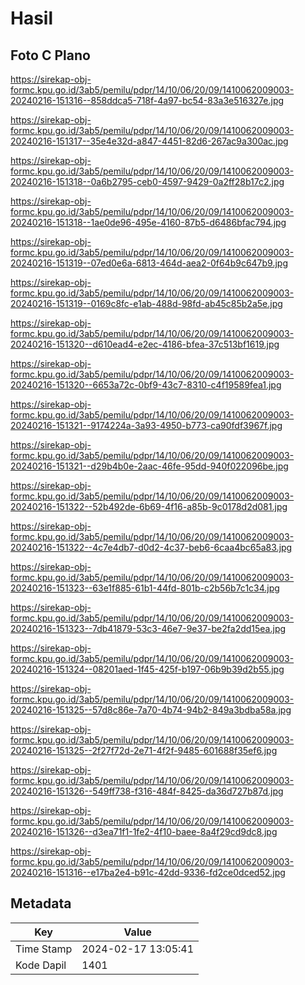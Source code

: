 # Hasil

## Foto C Plano

https://sirekap-obj-formc.kpu.go.id/3ab5/pemilu/pdpr/14/10/06/20/09/1410062009003-20240216-151316--858ddca5-718f-4a97-bc54-83a3e516327e.jpg

https://sirekap-obj-formc.kpu.go.id/3ab5/pemilu/pdpr/14/10/06/20/09/1410062009003-20240216-151317--35e4e32d-a847-4451-82d6-267ac9a300ac.jpg

https://sirekap-obj-formc.kpu.go.id/3ab5/pemilu/pdpr/14/10/06/20/09/1410062009003-20240216-151318--0a6b2795-ceb0-4597-9429-0a2ff28b17c2.jpg

https://sirekap-obj-formc.kpu.go.id/3ab5/pemilu/pdpr/14/10/06/20/09/1410062009003-20240216-151318--1ae0de96-495e-4160-87b5-d6486bfac794.jpg

https://sirekap-obj-formc.kpu.go.id/3ab5/pemilu/pdpr/14/10/06/20/09/1410062009003-20240216-151319--07ed0e6a-6813-464d-aea2-0f64b9c647b9.jpg

https://sirekap-obj-formc.kpu.go.id/3ab5/pemilu/pdpr/14/10/06/20/09/1410062009003-20240216-151319--0169c8fc-e1ab-488d-98fd-ab45c85b2a5e.jpg

https://sirekap-obj-formc.kpu.go.id/3ab5/pemilu/pdpr/14/10/06/20/09/1410062009003-20240216-151320--d610ead4-e2ec-4186-bfea-37c513bf1619.jpg

https://sirekap-obj-formc.kpu.go.id/3ab5/pemilu/pdpr/14/10/06/20/09/1410062009003-20240216-151320--6653a72c-0bf9-43c7-8310-c4f19589fea1.jpg

https://sirekap-obj-formc.kpu.go.id/3ab5/pemilu/pdpr/14/10/06/20/09/1410062009003-20240216-151321--9174224a-3a93-4950-b773-ca90fdf3967f.jpg

https://sirekap-obj-formc.kpu.go.id/3ab5/pemilu/pdpr/14/10/06/20/09/1410062009003-20240216-151321--d29b4b0e-2aac-46fe-95dd-940f022096be.jpg

https://sirekap-obj-formc.kpu.go.id/3ab5/pemilu/pdpr/14/10/06/20/09/1410062009003-20240216-151322--52b492de-6b69-4f16-a85b-9c0178d2d081.jpg

https://sirekap-obj-formc.kpu.go.id/3ab5/pemilu/pdpr/14/10/06/20/09/1410062009003-20240216-151322--4c7e4db7-d0d2-4c37-beb6-6caa4bc65a83.jpg

https://sirekap-obj-formc.kpu.go.id/3ab5/pemilu/pdpr/14/10/06/20/09/1410062009003-20240216-151323--63e1f885-61b1-44fd-801b-c2b56b7c1c34.jpg

https://sirekap-obj-formc.kpu.go.id/3ab5/pemilu/pdpr/14/10/06/20/09/1410062009003-20240216-151323--7db41879-53c3-46e7-9e37-be2fa2dd15ea.jpg

https://sirekap-obj-formc.kpu.go.id/3ab5/pemilu/pdpr/14/10/06/20/09/1410062009003-20240216-151324--08201aed-1f45-425f-b197-06b9b39d2b55.jpg

https://sirekap-obj-formc.kpu.go.id/3ab5/pemilu/pdpr/14/10/06/20/09/1410062009003-20240216-151325--57d8c86e-7a70-4b74-94b2-849a3bdba58a.jpg

https://sirekap-obj-formc.kpu.go.id/3ab5/pemilu/pdpr/14/10/06/20/09/1410062009003-20240216-151325--2f27f72d-2e71-4f2f-9485-601688f35ef6.jpg

https://sirekap-obj-formc.kpu.go.id/3ab5/pemilu/pdpr/14/10/06/20/09/1410062009003-20240216-151326--549ff738-f316-484f-8425-da36d727b87d.jpg

https://sirekap-obj-formc.kpu.go.id/3ab5/pemilu/pdpr/14/10/06/20/09/1410062009003-20240216-151326--d3ea71f1-1fe2-4f10-baee-8a4f29cd9dc8.jpg

https://sirekap-obj-formc.kpu.go.id/3ab5/pemilu/pdpr/14/10/06/20/09/1410062009003-20240216-151316--e17ba2e4-b91c-42dd-9336-fd2ce0dced52.jpg


## Metadata

| Key        | Value               |
| ---------- | ------------------- |
| Time Stamp | 2024-02-17 13:05:41 |
| Kode Dapil | 1401                |



